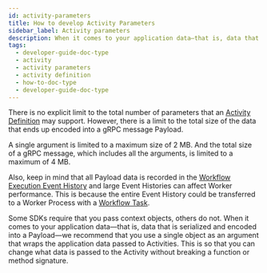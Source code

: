 ```yaml
---
id: activity-parameters
title: How to develop Activity Parameters
sidebar_label: Activity parameters
description: When it comes to your application data—that is, data that is serialized and encoded into a Payload—we recommend that you use a single object as an argument that wraps the application data passed to Activities.
tags:
  - developer-guide-doc-type
  - activity
  - activity parameters
  - activity definition
  - how-to-doc-type
  - developer-guide-doc-type
---
```


There is no explicit limit to the total number of parameters that an [Activity Definition](/concepts/what-is-an-activity-definition) may support.
However, there is a limit to the total size of the data that ends up encoded into a gRPC message Payload.

A single argument is limited to a maximum size of 2 MB.
And the total size of a gRPC message, which includes all the arguments, is limited to a maximum of 4 MB.

Also, keep in mind that all Payload data is recorded in the [Workflow Execution Event History](/concepts/what-is-an-event-history) and large Event Histories can affect Worker performance.
This is because the entire Event History could be transferred to a Worker Process with a [Workflow Task](/concepts/what-is-a-workflow-task).

<!--TODO link to gRPC limit section when available -->

Some SDKs require that you pass context objects, others do not.
When it comes to your application data—that is, data that is serialized and encoded into a Payload—we recommend that you use a single object as an argument that wraps the application data passed to Activities.
This is so that you can change what data is passed to the Activity without breaking a function or method signature.
